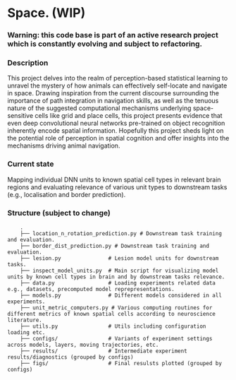 # Space. (WIP)

### Warning: this code base is part of an active research project which is constantly evolving and subject to refactoring.

### Description
This project delves into the realm of perception-based statistical learning to unravel the mystery of how animals can effectively self-locate and navigate in space. Drawing inspiration from the current discourse surrounding the importance of path integration in navigation skills, as well as the tenuous nature of the suggested computational mechanisms underlying space-sensitive cells like grid and place cells, this project presents evidence that even deep convolutional neural networks pre-trained on object recognition inherently encode spatial information. Hopefully this project sheds light on the potential role of perception in spatial cognition and offer insights into the mechanisms driving animal navigation.

### Current state
Mapping individual DNN units to known spatial cell types in relevant brain regions and evaluating relevance of various unit types to downstream tasks (e.g., localisation and border prediction).

### Structure (subject to change)
```
    .
    ├── location_n_rotation_prediction.py # Downstream task training and evaluation.
    ├── border_dist_prediction.py # Downstream task training and evaluation.
    ├── lesion.py               # Lesion model units for downstream tasks.
    ├── inspect_model_units.py  # Main script for visualizing model units by known cell types in brain and by downstream tasks relevance.
    ├── data.py                 # Loading experiments related data e.g., datasets, precomputed model reprepresentations.
    ├── models.py               # Different models considered in all experiments.
    ├── unit_metric_computers.py # Various computing routines for different metrics of known spatial cells according to neuroscience literature. 
    ├── utils.py                # Utils including configuration loading etc.
    ├── configs/                # Variants of experiment settings across models, layers, moving trajectories, etc.
    ├── results/                # Intermediate experiment results/diagnostics (grouped by configs)
    ├── figs/                   # Final resulsts plotted (grouped by configs)
```
